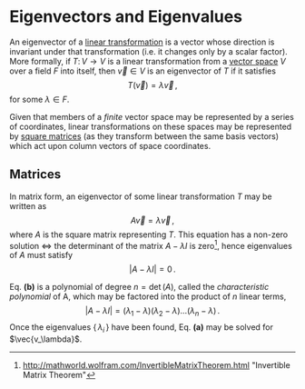 Eigenvectors and Eigenvalues
============================
An eigenvector of a [linear transformation](linear-mapping.md) is a vector whose direction is invariant under that transformation (i.e. it changes only by a scalar factor). More formally, if $T\colon V\rightarrow V$ is a linear transformation from a [vector space](vector-space.md) $V$ over a field $F$ into itself, then $\vec{v}\in V$ is an eigenvector of $T$ if it satisfies
$$
T(\vec{v}) = \lambda\vec{v}\,,
$$
for some $\lambda\in F$.

Given that members of a _finite_ vector space may be represented by a series of coordinates, linear transformations on these spaces may be represented by [square matrices](square-matrices.md) (as they transform between the same basis vectors) which act upon column vectors of space coordinates.

Matrices
--------
In matrix form, an eigenvector of some linear transformation $T$ may be written as 
$$
\tag{a}
A\vec{v} = \lambda \vec{v}\,,
$$
where $A$ is the square matrix representing $T$. This equation has a non-zero solution $\iff$ the determinant of the matrix $A-\lambda I$ is zero[^1], hence eigenvalues of $A$ must satisfy
$$
\lvert \tag{b} A-\lambda I\rvert=0\,.
$$
<!-- If Mx = 0 is to have a nontrivial solution, then the columns of M must be linearly dependent, i.e. M must have det(M)=0.-->

Eq. **(b)** is a polynomial of degree $n=\det(A)$, called the _characteristic polynomial_ of A, which may be factored into the product of $n$ linear terms,
$$
\tag{c}
\lvert A-\lambda I\rvert = (\lambda_1-\lambda)(\lambda_2-\lambda)\dots(\lambda_n-\lambda)\,.
$$
Once the eigenvalues $\{\,\lambda_i\,\}$ have been found, Eq. **(a)** may be solved for $\vec{v_\lambda}$.

<!-- Link properties of trace of A == sum of eigenvalues (similarity transform link) 
Determimant = prod of eigenvalues
-->
[^1]: http://mathworld.wolfram.com/InvertibleMatrixTheorem.html "Invertible Matrix Theorem"